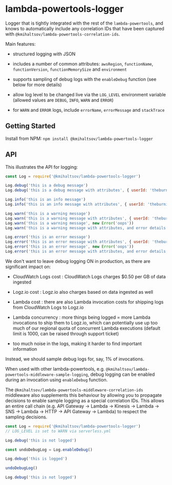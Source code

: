 # lambda-powertools-logger

Logger that is tightly integrated with the rest of the `lambda-powertools`, and knows to automatically include any correlation IDs that have been captured with `@kmihaltsov/lambda-powertools-correlation-ids`.

Main features:

* structured logging with JSON

* includes a number of common attributes: `awsRegion`, `functionName`, `functionVersion`, `functionMemorySize` and `environment`

* supports sampling of debug logs with the `enableDebug` function (see below for more details)

* allow log level to be changed live via the `LOG_LEVEL` environment variable (allowed values are `DEBUG`, `INFO`, `WARN` and `ERROR`)

* for `WARN` and `ERROR` logs, include `errorName`, `errorMessage` and `stackTrace`

## Getting Started

Install from NPM: `npm install @kmihaltsov/lambda-powertools-logger`

## API

This illustrates the API for logging:

```js
const Log = require('@kmihaltsov/lambda-powertools-logger')

Log.debug('this is a debug message')
Log.debug('this is a debug message with attributes', { userId: 'theburningmonk' })

Log.info('this is an info message')
Log.info('this is an info message with attributes', { userId: 'theburningmonk' })

Log.warn('this is a warning message')
Log.warn('this is a warning message with attributes', { userId: 'theburningmonk' })
Log.warn('this is a warning message', new Error('oops'))
Log.warn('this is a warning message with attributes, and error details', { userId: 'theburningmonk' }, new Error('oops'))

Log.error('this is an error message')
Log.error('this is an error message with attributes', { userId: 'theburningmonk' })
Log.error('this is an error message', new Error('oops'))
Log.error('this is an error message with attributes, and error details', { userId: 'theburningmonk' }, new Error('oops'))
```

We don't want to leave debug logging ON in production, as there are significant impact on:

* CloudWatch Logs cost : CloudWatch Logs charges $0.50 per GB of data ingested

* Logz.io cost : Logz.io also charges based on data ingested as well

* Lambda cost : there are also Lambda invocation costs for shipping logs from CloudWatch Logs to Logz.io

* Lambda concurrency : more things being logged = more Lambda invocations to ship them to Logz.io, which can potentially use up too much of our regional quota of concurrent Lambda executions (default limit is 1000, can be raised through support ticket)

* too much noise in the logs, making it harder to find important information

Instead, we should sample debug logs for, say, 1% of invocations.

When used with other lambda-powertools, e.g. `@kmihaltsov/lambda-powertools-middleware-sample-logging`, debug logging can be enabled during an invocation using `enableDebug` function.

The `@kmihaltsov/lambda-powertools-middleware-correlation-ids` middleware also supplements this behaviour by allowing you to propagate decisions to enable sample logging as a special correlation IDs. This allows an entire call chain (e.g. API Gateway -> Lambda -> Kinesis -> Lambda -> SNS -> Lambda -> HTTP -> API Gateway -> Lambda) to respect the sampling decisions.

```js
const Log = require('@kmihaltsov/lambda-powertools-logger')
// LOG_LEVEL is set to WARN via serverless.yml

Log.debug('this is not logged')

const undoDebugLog = Log.enableDebug()

Log.debug('this is logged')

undoDebugLog()

Log.debug('this is not logged')
```
